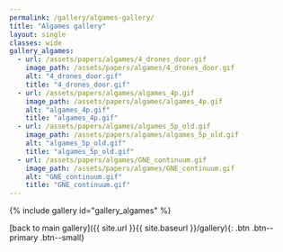 ```yaml
---
permalink: /gallery/algames-gallery/
title: "Algames gallery"
layout: single
classes: wide
gallery_algames:  
  - url: /assets/papers/algames/4_drones_door.gif
    image_path: /assets/papers/algames/4_drones_door.gif
    alt: "4_drones_door.gif"
    title: "4_drones_door.gif"
  - url: /assets/papers/algames/algames_4p.gif
    image_path: /assets/papers/algames/algames_4p.gif
    alt: "algames_4p.gif"
    title: "algames_4p.gif"
  - url: /assets/papers/algames/algames_5p_old.gif
    image_path: /assets/papers/algames/algames_5p_old.gif
    alt: "algames_5p_old.gif"
    title: "algames_5p_old.gif"
  - url: /assets/papers/algames/GNE_continuum.gif
    image_path: /assets/papers/algames/GNE_continuum.gif
    alt: "GNE_continuum.gif"
    title: "GNE_continuum.gif"
---
```


{% include gallery id="gallery_algames" %}

[back to main gallery]({{ site.url }}{{ site.baseurl }}/gallery){: .btn .btn--primary .btn--small}